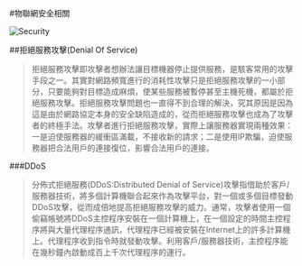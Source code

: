 #物聯網安全相關

![Security](./images/security.jpg)

##拒絕服務攻擊(Denial Of Service)

> 拒絕服務攻擊即攻擊者想辦法讓目標機器停止提供服務，是駭客常用的攻擊手段之一。其實對網路頻寬進行的消耗性攻擊只是拒絕服務攻擊的一小部分，只要能夠對目標造成麻煩，使某些服務被暫停甚至主機死機，都屬於拒絕服務攻擊。拒絕服務攻擊問題也一直得不到合理的解決，究其原因是因為這是由於網路協定本身的安全缺陷造成的，從而拒絕服務攻擊也成為了攻擊者的終極手法。攻擊者進行拒絕服務攻擊，實際上讓服務器實現兩種效果：一是迫使服務器的緩衝區滿載，不接收新的請求；二是使用IP欺騙，迫使服務器把合法用戶的連接復位，影響合法用戶的連接。

###DDoS

> 分佈式拒絕服務(DDoS:Distributed Denial of Service)攻擊指借助於客戶/服務器技術，將多個計算機聯合起來作為攻擊平台，對一個或多個目標發動DDoS攻擊，從而成倍地提高拒絕服務攻擊的威力。通常，攻擊者使用一個偷竊帳號將DDoS主控程序安裝在一個計算機上，在一個設定的時間主控程序將與大量代理程序通訊，代理程序已經被安裝在Internet上的許多計算機上。代理程序收到指令時就發動攻擊。利用客戶/服務器技術，主控程序能在幾秒鐘內啟動成百上千次代理程序的運行。
